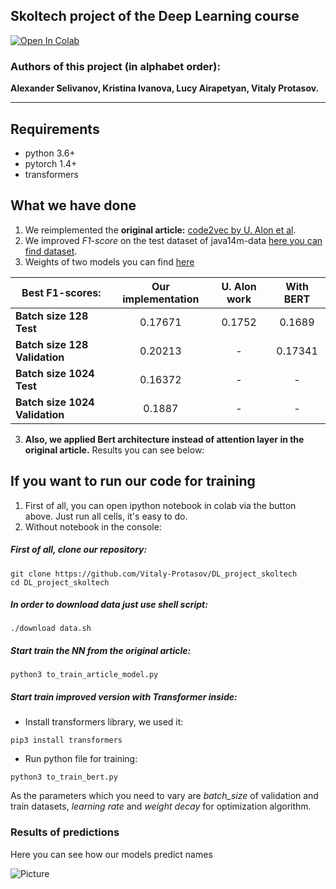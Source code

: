 ## Skoltech project of the Deep Learning course

[![Open In Colab](https://colab.research.google.com/assets/colab-badge.svg)](https://colab.research.google.com/github/Vitaly-Protasov/DL_project_skoltech/)

### Authors of this project (in alphabet order): 
**Alexander Selivanov, Kristina Ivanova, Lucy Airapetyan, Vitaly Protasov.**

---

## Requirements

* python 3.6+
* pytorch 1.4+
* transformers


## What we have done
1) We reimplemented the **original article:** [code2vec by U. Alon et al](https://arxiv.org/pdf/1803.09473.pdf).
2) We improved _F1-score_ on the test dataset of java14m-data [here you can find dataset](https://github.com/tech-srl/code2vec#additional-datasets).
3) Weights of two models you can find [here](https://drive.google.com/drive/folders/1Q5ixv8dQ_qYqHg6w4Ep_XNeCJYZE6Cl2?usp=sharing)

|    Best F1-scores:   |Our implementation| U. Alon work| With BERT| 
| ---------------|:-----------:| :-----------:| :-----------:| 
| **Batch size 128 Test**|    0.17671   |  0.1752|  0.1689|  
| **Batch size 128 Validation**| 0.20213| -|  0.17341| 
| **Batch size 1024 Test**| 0.16372     |  -| -|
| **Batch size 1024 Validation**| 0.1887| -|  -| 
3) __Also, we applied Bert architecture instead of attention layer in the original article.__ Results you can see below:

## If you want to run our code for training
1) First of all, you can open ipython notebook in colab via the button above. Just run all cells, it's easy to do. 
2) Without notebook in the console:

##### First of all, clone our repository:
```
git clone https://github.com/Vitaly-Protasov/DL_project_skoltech
cd DL_project_skoltech
```
##### In order to download data just use shell script:
```
./download data.sh
```
##### Start train the NN from the original article:
```
python3 to_train_article_model.py
```
##### Start train improved version with Transformer inside:
* Install transformers library, we used it: 
```
pip3 install transformers
```

* Run python file for training:

```
python3 to_train_bert.py
```

As the parameters which you need to vary are _batch_size_ of validation and train datasets, 
_learning rate_ and _weight decay_ for optimization algorithm.

### Results of predictions
Here you can see how our models predict names

![Picture](http://images.vfl.ru/ii/1591542530/5f271638/30743649.png)
